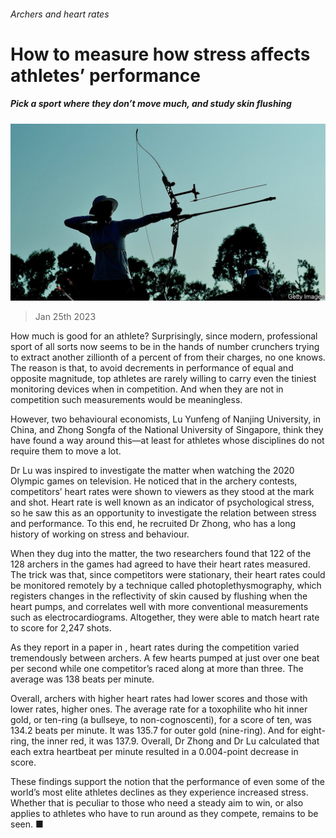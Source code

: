 ###### Archers and heart rates

# How to measure how stress affects athletes’ performance 

##### Pick a sport where they don’t move much, and study skin flushing 

![image](images/20230128_STP505.jpg) 

> Jan 25th 2023 

How much  is good for an athlete? Surprisingly, since modern, professional sport of all sorts now seems to be in the hands of number crunchers trying to extract another zillionth of a percent of  from their charges, no one knows. The reason is that, to avoid decrements in performance of equal and opposite magnitude, top athletes are rarely willing to carry even the tiniest monitoring devices when in competition. And when they are not in competition such measurements would be meaningless.

However, two behavioural economists, Lu Yunfeng of Nanjing University, in China, and Zhong Songfa of the National University of Singapore, think they have found a way around this—at least for athletes whose disciplines do not require them to move a lot. 

Dr Lu was inspired to investigate the matter when watching the 2020 Olympic games on television. He noticed that in the archery contests, competitors’ heart rates were shown to viewers as they stood at the mark and shot. Heart rate is well known as an indicator of psychological stress, so he saw this as an opportunity to investigate the relation between stress and performance. To this end, he recruited Dr Zhong, who has a long history of working on stress and behaviour.

When they dug into the matter, the two researchers found that 122 of the 128 archers in the games had agreed to have their heart rates measured. The trick was that, since competitors were stationary, their heart rates could be monitored remotely by a technique called photoplethysmography, which registers changes in the reflectivity of skin caused by flushing when the heart pumps, and correlates well with more conventional measurements such as electrocardiograms. Altogether, they were able to match heart rate to score for 2,247 shots. 

As they report in a paper in , heart rates during the competition varied tremendously between archers. A few hearts pumped at just over one beat per second while one competitor’s raced along at more than three. The average was 138 beats per minute. 

Overall, archers with higher heart rates had lower scores and those with lower rates, higher ones. The average rate for a toxophilite who hit inner gold, or ten-ring (a bullseye, to non-cognoscenti), for a score of ten, was 134.2 beats per minute. It was 135.7 for outer gold (nine-ring). And for eight-ring, the inner red, it was 137.9. Overall, Dr Zhong and Dr Lu calculated that each extra heartbeat per minute resulted in a 0.004-point decrease in score. 

These findings support the notion that the performance of even some of the world’s most elite athletes declines as they experience increased stress. Whether that is peculiar to those who need a steady aim to win, or also applies to athletes who have to run around as they compete, remains to be seen. ■


